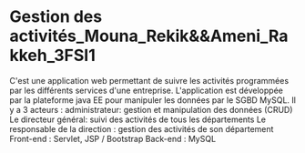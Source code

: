 # Gestion des activités_Mouna_Rekik&&Ameni_Rakkeh_3FSI1
C'est une application web permettant de suivre les activités programmées par les différents services d'une entreprise. L'application est développée par la plateforme java EE pour manipuler les données par le SGBD MySQL.
Il y a 3 acteurs : 
administrateur: gestion et manipulation des données (CRUD) 
Le directeur général: suivi des activités de tous les départements
Le responsable de la direction : gestion des activités de son département 
Front-end : Servlet, JSP / Bootstrap
Back-end : MySQL
